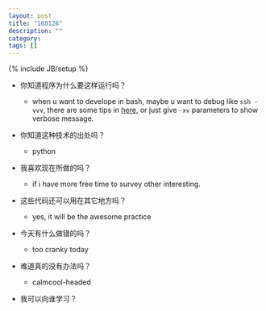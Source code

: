 ```yaml
---
layout: post
title: "160126"
description: ""
category: 
tags: []
---
```

{% include JB/setup %}

* 你知道程序为什么要这样运行吗？
  * when u want to develope in bash, maybe u want to debug like `ssh -vvv`, there are some tips in [here](http://tldp.org/LDP/Bash-Beginners-Guide/html/sect_02_03.html), or just give `-xv` parameters to show verbose message.

* 你知道这种技术的出处吗？
  * python

* 我喜欢现在所做的吗？
  * if i have more free time to survey other interesting.

* 这些代码还可以用在其它地方吗？
  * yes, it will be the awesome practice

* 今天有什么做错的吗？
  * too cranky today

* 难道真的没有办法吗？
  * calmcool-headed 

* 我可以向谁学习？
 
